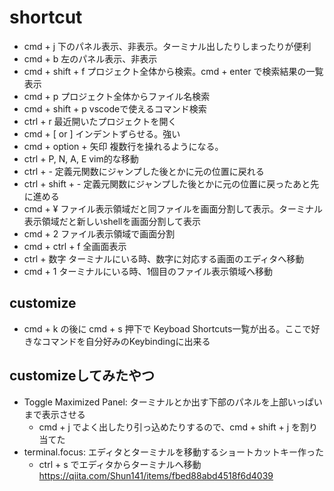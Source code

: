 # shortcut
- cmd + j 下のパネル表示、非表示。ターミナル出したりしまったりが便利
- cmd + b 左のパネル表示、非表示
- cmd + shift + f プロジェクト全体から検索。cmd + enter で検索結果の一覧表示
- cmd + p プロジェクト全体からファイル名検索
- cmd + shift + p vscodeで使えるコマンド検索
- ctrl + r 最近開いたプロジェクトを開く
- cmd + [ or ] インデントずらせる。強い
- cmd + option + 矢印 複数行を操れるようになる。
- ctrl + P, N, A, E vim的な移動
- ctrl + - 定義元関数にジャンプした後とかに元の位置に戻れる
- ctrl + shift + - 定義元関数にジャンプした後とかに元の位置に戻ったあと先に進める
- cmd + ¥ ファイル表示領域だと同ファイルを画面分割して表示。ターミナル表示領域だと新しいshellを画面分割して表示
- cmd + 2 ファイル表示領域で画面分割
- cmd + ctrl + f 全画面表示
- ctrl + 数字 ターミナルにいる時、数字に対応する画面のエディタへ移動
- cmd + 1 ターミナルにいる時、1個目のファイル表示領域へ移動

## customize
- cmd + k の後に cmd + s 押下で Keyboad Shortcuts一覧が出る。ここで好きなコマンドを自分好みのKeybindingに出来る

## customizeしてみたやつ
- Toggle Maximized Panel: ターミナルとか出す下部のパネルを上部いっぱいまで表示させる
  - cmd + j でよく出したり引っ込めたりするので、cmd + shift + j を割り当てた
- terminal.focus: エディタとターミナルを移動するショートカットキー作った
  - ctrl + s でエディタからターミナルへ移動  
https://qiita.com/Shun141/items/fbed88abd4518f6d4039
